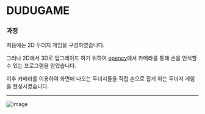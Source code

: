 # DUDUGAME

### 과정
처음에는 2D 두더지 게임을 구성하였습니다.

그러나 2D에서 3D로 업그레이드 하기 위하여 [opencv](https://github.com/opencv/opencv)에서 카메라를 통해 손을 인식할 수 있는 프로그램을 얻었습니다. 

이후 카메라를 이용하여 화면에 나오는 두더지들을 직접 손으로 잡게 하는 두더지 게임을 완성시켰습니다.

---
![image](https://github.com/user-attachments/assets/08a286e9-700e-41d9-9ef0-d1ceaa3d8418)
